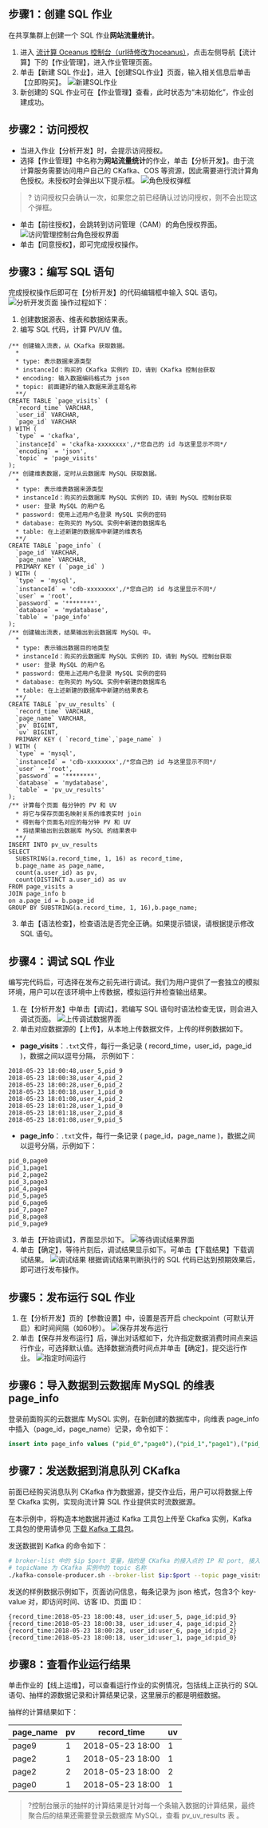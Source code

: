 ## 步骤1：创建 SQL 作业
在共享集群上创建一个 SQL 作业**网站流量统计**。

1. 进入 [流计算 Oceanus 控制台（url待修改为oceanus）](https://console.cloud.tencent.com/scs)，点击左侧导航【流计算】下的【作业管理】，进入作业管理页面。
2. 单击【新建 SQL 作业】，进入【创建SQL作业】页面，输入相关信息后单击【立即购买】。
![新建SQL作业](https://main.qcloudimg.com/raw/9c7318af0075a8d3cf7353499cf260f2.png)
3. 新创建的 SQL 作业可在【作业管理】查看，此时状态为“未初始化”，作业创建成功。

## 步骤2：访问授权

- 当进入作业【分析开发】时，会提示访问授权。
- 选择【作业管理】中名称为**网站流量统计**的作业，单击【分析开发】。由于流计算服务需要访问用户自己的 CKafka、COS 等资源，因此需要进行流计算角色授权。未授权时会弹出以下提示框。
![角色授权弹框](https://main.qcloudimg.com/raw/0810024f6f10d6fb8a4ce689a274537f.png)
> ? 访问授权只会确认一次，如果您之前已经确认过访问授权，则不会出现这个弹框。
- 单击【前往授权】，会跳转到访问管理（CAM）的角色授权界面。
![访问管理控制台角色授权界面](https://main.qcloudimg.com/raw/dc76469d7e5e179aa87575813e3f5355.png)
- 单击【同意授权】，即可完成授权操作。

## 步骤3：编写 SQL 语句
完成授权操作后即可在【分析开发】的代码编辑框中输入 SQL 语句。
![分析开发页面](https://main.qcloudimg.com/raw/2b5c1cd61b8c3dca6f3786270ed2227d.png)
操作过程如下：
1. 创建数据源表、维表和数据结果表。
2. 编写 SQL 代码，计算 PV/UV 值。
```mysql
/** 创建输入流表，从 CKafka 获取数据。
  *
  * type: 表示数据来源类型
  * instanceId：购买的 CKafka 实例的 ID，请到 CKafka 控制台获取
  * encoding: 输入数据编码格式为 json
  * topic: 前面建好的输入数据来源主题名称
  **/
CREATE TABLE `page_visits` (
  `record_time` VARCHAR,
  `user_id` VARCHAR,
  `page_id` VARCHAR
) WITH (
  `type` = 'ckafka',
  `instanceId` = 'ckafka-xxxxxxxx',/*您自己的 id 与这里显示不同*/
  `encoding` = 'json',
  `topic` = 'page_visits'
);
/** 创建维表数据，定时从云数据库 MySQL 获取数据。
  * 
  * type: 表示维表数据来源类型
  * instanceId：购买的云数据库 MySQL 实例的 ID，请到 MySQL 控制台获取
  * user: 登录 MySQL 的用户名
  * password: 使用上述用户名登录 MySQL 实例的密码
  * database: 在购买的 MySQL 实例中新建的数据库名
  * table: 在上述新建的数据库中新建的维表名
  **/
CREATE TABLE `page_info` (
  `page_id` VARCHAR,
  `page_name` VARCHAR,
  PRIMARY KEY ( `page_id` )
) WITH (
  `type` = 'mysql',
  `instanceId` = 'cdb-xxxxxxxx',/*您自己的 id 与这里显示不同*/
  `user` = 'root',
  `password` = '********',
  `database` = 'mydatabase',
  `table` = 'page_info'
);
/** 创建输出流表，结果输出到云数据库 MySQL 中。
  *
  * type: 表示输出数据目的地类型
  * instanceId：购买的云数据库 MySQL 实例的 ID，请到 MySQL 控制台获取
  * user: 登录 MySQL 的用户名
  * password: 使用上述用户名登录 MySQL 实例的密码
  * database: 在购买的 MySQL 实例中新建的数据库名
  * table: 在上述新建的数据库中新建的结果表名
  **/
CREATE TABLE `pv_uv_results` (
  `record_time` VARCHAR,
  `page_name` VARCHAR,
  `pv` BIGINT,
  `uv` BIGINT,
  PRIMARY KEY ( `record_time`,`page_name` )
) WITH (
  `type` = 'mysql',
  `instanceId` = 'cdb-xxxxxxxx',/*您自己的 id 与这里显示不同*/
  `user` = 'root',
  `password` = '********',
  `database` = 'mydatabase',
  `table` = 'pv_uv_results'
);
/** 计算每个页面 每分钟的 PV 和 UV
  * 将它与保存页面名映射关系的维表实时 join
  * 得到每个页面名对应的每分钟 PV 和 UV
  * 将结果输出到云数据库 MySQL 的结果表中
  **/
INSERT INTO pv_uv_results
SELECT
  SUBSTRING(a.record_time, 1, 16) as record_time,
  b.page_name as page_name,
  count(a.user_id) as pv,
  count(DISTINCT a.user_id) as uv
FROM page_visits a
JOIN page_info b
on a.page_id = b.page_id
GROUP BY SUBSTRING(a.record_time, 1, 16),b.page_name;
```
3. 单击【语法检查】，检查语法是否完全正确。如果提示错误，请根据提示修改 SQL 语句。

## 步骤4：调试 SQL 作业

编写完代码后，可选择在发布之前先进行调试。我们为用户提供了一套独立的模拟环境，用户可以在该环境中上传数据，模拟运行并检查输出结果。
1. 在【分析开发】中单击【调试】，若编写 SQL 语句时语法检查无误，则会进入调试页面。
![上传调试数据界面](https://main.qcloudimg.com/raw/905a6eb15b9b37adc81ebea131b37530.png)
2. 单击对应数据源的【上传】，从本地上传数据文件，上传的样例数据如下。
 - **page_visits**：`.txt`文件，每行一条记录 ( record_time，user_id，page_id )，数据之间以逗号分隔， 示例如下：
```
2018-05-23 18:00:48,user_5,pid_9
2018-05-23 18:00:38,user_4,pid_2
2018-05-23 18:00:28,user_6,pid_2
2018-05-23 18:00:18,user_1,pid_0
2018-05-23 18:01:08,user_4,pid_2
2018-05-23 18:01:28,user_1,pid_0
2018-05-23 18:01:18,user_2,pid_8
2018-05-23 18:01:08,user_9,pid_5
```
 - **page_info**：`.txt`文件，每行一条记录 ( page_id，page_name )，数据之间以逗号分隔，示例如下：
```
pid_0,page0
pid_1,page1
pid_2,page2
pid_3,page3
pid_4,page4
pid_5,page5
pid_6,page6
pid_7,page7
pid_8,page8
pid_9,page9
```
3. 单击【开始调试】，界面显示如下。
![等待调试结果界面](https://main.qcloudimg.com/raw/b7901616dbf6e72c11c53590e48502df.png)
4. 单击【确定】，等待片刻后，调试结果显示如下。可单击【下载结果】下载调试结果。
![调试结果](https://main.qcloudimg.com/raw/82c70664e043a33dc92e97008854b30d.png)
根据调试结果判断执行的 SQL 代码已达到预期效果后，即可进行发布操作。

## 步骤5：发布运行 SQL 作业

1. 在【分析开发】页的【参数设置】中，设置是否开启 checkpoint（可默认开启）和时间间隔（如60秒）。
![保存并发布运行](https://main.qcloudimg.com/raw/6218e32d518094aeea9ef8981aafcc66.png)
2. 单击【保存并发布运行】后，弹出对话框如下，允许指定数据消费时间点来运行作业，可选择默认值。选择数据消费时间点并单击【确定】，提交运行作业。
![指定时间运行](https://main.qcloudimg.com/raw/70f9feb243741c1ab714e0da827c315a.png)


## 步骤6：导入数据到云数据库 MySQL 的维表 page_info

登录前面购买的云数据库 MySQL 实例，在新创建的数据库中，向维表 page_info 中插入（page_id，page_name）记录，命令如下：
```sql
insert into page_info values ("pid_0","page0"),("pid_1","page1"),("pid_2","page2"),("pid_3","page3"),("pid_4","page4"),("pid_5","page5"),("pid_6","page6"),("pid_7","page7"),("pid_8","page8"),("pid_9","page9");
```

## 步骤7：发送数据到消息队列 CKafka

前面已经购买消息队列 CKafka 作为数据源，提交作业后，用户可以将数据上传至 Ckafka 实例，实现向流计算 SQL 作业提供实时流数据源。

在本示例中，将构造本地数据并通过 Kafka 工具包上传至 Ckafka 实例，Kafka 工具包的使用请参见 [下载 Kafka 工具包](https://cloud.tencent.com/document/product/597/30932)。

发送数据到 Kafka 的命令如下：
```bash
# broker-list 中的 $ip $port 变量，指的是 CKafka 的接入点的 IP 和 port, 接入点信息可以在 CKafka 实例详情页查看
# topicName 为 CKafka 实例中的 topic 名称
./kafka-console-producer.sh --broker-list $ip:$port --topic page_visits
```
发送的样例数据示例如下，页面访问信息，每条记录为 json 格式，包含3个 key-value 对，即访问时间、访客 ID、页面 ID：
```
{record_time:2018-05-23 18:00:48, user_id:user_5, page_id:pid_9} 
{record_time:2018-05-23 18:00:38, user_id:user_4, page_id:pid_2}
{record_time:2018-05-23 18:00:28, user_id:user_6, page_id:pid_2}
{record_time:2018-05-23 18:00:18, user_id:user_1, page_id:pid_0}
```

## 步骤8：查看作业运行结果

单击作业的【线上运维】，可以查看运行作业的实例情况，包括线上正执行的 SQL 语句、抽样的源数据记录和计算结果记录，这里展示的都是明细数据。

抽样的计算结果如下：

| page_name | pv   | record_time      | uv   |
| --------- | ---- | ---------------- | ---- |
| page9     | 1    | 2018-05-23 18:00 | 1    |
| page2     | 1    | 2018-05-23 18:00 | 1    |
| page2     | 2    | 2018-05-23 18:00 | 2    |
| page0     | 1    | 2018-05-23 18:00 | 1    |

>?控制台展示的抽样的计算结果是针对每一个条输入数据的计算结果，最终聚合后的结果还需要登录云数据库 MySQL，查看 pv_uv_results 表 。

 

